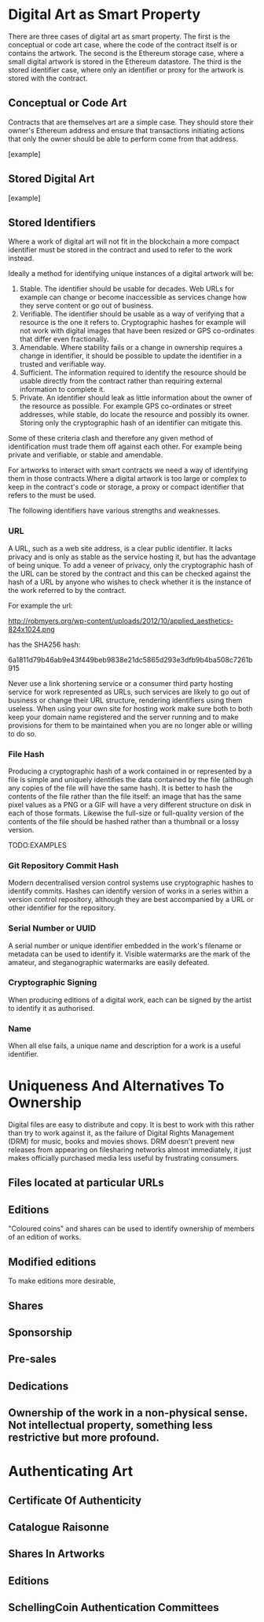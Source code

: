 # Digital Art as Smart Property

There are three cases of digital art as smart property. The first is the conceptual or code art case, where the code of the contract itself is or contains the artwork. The second is the Ethereum storage case, where a small digital artwork is stored in the Ethereum datastore. The third is the stored identifier case, where only an identifier or proxy for the artwork is stored with the contract.

## Conceptual or Code Art

Contracts that are themselves art are a simple case. They should store their owner's Ethereum address and ensure that transactions initiating actions that only the owner should be able to perform come from that address. 

[example]

## Stored Digital Art

[example]

## Stored Identifiers

Where a work of digital art will not fit in the blockchain a more compact identifier must be stored in the contract and used to refer to the work instead.

Ideally a method for identifying unique instances of a digital artwork will be:

1. Stable. The identifier should be usable for decades. Web URLs for example can change or become inaccessible as services change how they serve content or go out of business.
2. Verifiable. The identifier should be usable as a way of verifying that a resource is the one it refers to. Cryptographic hashes for example will not work with digital images that have been resized or GPS co-ordinates that differ even fractionally.
3. Amendable. Where stability fails or a change in ownership requires a change in identifier, it should be possible to update the identifier in a trusted and verifiable way.
4. Sufficient. The information required to identify the resource should be usable directly from the contract rather than requiring external information to complete it.
5. Private. An identifier should leak as little information about the owner of the resource as possible. For example GPS co-ordinates or street addresses, while stable, do locate the resource and possibly its owner. Storing only the cryptographic hash of an identifier can mitigate this.

Some of these criteria clash and therefore any given method of identification must trade them off against each other. For example being private and verifiable, or stable and amendable.

For artworks to interact with smart contracts we need a way of identifying them in those contracts.Where a digital artwork is too large or complex to keep in the contract's code or storage, a proxy or compact identifier that refers to the must be used.

The following identifiers have various strengths and weaknesses.

### URL

A URL, such as a web site address, is a clear public identifier. It lacks privacy and is only as stable as the service hosting it, but has the advantage of being unique. To add a veneer of privacy, only the cryptographic hash of the URL can be stored by the contract and this can be checked against the hash of a URL by anyone who wishes to check whether it is the instance of the work referred to by the contract.

For example the url:

http://robmyers.org/wp-content/uploads/2012/10/applied_aesthetics-824x1024.png

has the SHA256 hash:

6a1811d79b46ab9e43f449beb9838e21dc5865d293e3dfb9b4ba508c7261b915

Never use a link shortening service or a consumer third party hosting service for work represented as URLs, such services are likely to go out of business or change their URL structure, rendering identifiers using them useless. When using your own site for hosting work make sure both to both keep your domain name registered and the server running and to make provisions for them to be maintained when you are no longer able or willing to do so.

### File Hash

Producing a cryptographic hash of a work contained in or represented by a file is simple and uniquely identifies the data contained by the file (although any copies of the file will have the same hash). It is better to hash the contents of the file rather than the file itself: an image that has the same pixel values as a PNG or a GIF will have a very different structure on disk in each of those formats. Likewise the full-size or full-quality version of the contents of the file should be hashed rather than a thumbnail or a lossy version.

TODO:EXAMPLES

### Git Repository Commit Hash

Modern decentralised version control systems use cryptographic hashes to identify commits. Hashes can identify version of works in a series within a version control repository, although they are best accompanied by a URL or other identifier for the repository.

### Serial Number or UUID

A serial number or unique identifier embedded in the work's filename or metadata can be used to identify it. Visible watermarks are the mark of the amateur, and steganographic watermarks are easily defeated. 

### Cryptographic Signing

When producing editions of a digital work, each can be signed by the artist to identify it as authorised.

### Name

When all else fails, a unique name and description for a work is a useful identifier.


# Uniqueness And Alternatives To Ownership

Digital files are easy to distribute and copy. It is best to work with this rather than try to work against it, as the failure of Digital Rights Management (DRM) for music, books and movies shows. DRM doesn't prevent new releases from appearing on filesharing networks almost immediately, it just makes officially purchased media less useful by frustrating consumers.

## Files located at particular URLs



## Editions

"Coloured coins" and shares can be used to identify ownership of members of an edition of works.

## Modified editions

To make editions more desirable, 

## Shares

## Sponsorship

## Pre-sales

## Dedications

## Ownership of the work in a non-physical sense. Not intellectual property, something less restrictive but more profound.


# Authenticating Art

## Certificate Of Authenticity

## Catalogue Raisonne

## Shares In Artworks

## Editions

## SchellingCoin Authentication Committees
